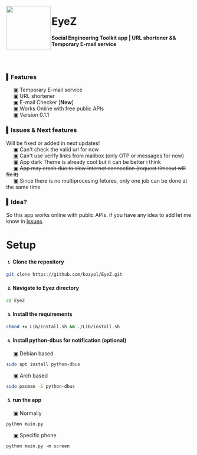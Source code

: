 <p align="center">
    <img align="left" src="https://user-images.githubusercontent.com/118578799/227053923-2e51426c-f0c2-4e66-a748-0ee0466c8dc7.png" width=120 heigth=120 />
    <h1> EyeZ </h1>
    <p><b> Social Engineering Toolkit app | URL shortener &amp;&amp; Temporary E-mail service</b></p>
</p>


<br><br>

### ▍Features
&nbsp;&nbsp;&nbsp;&nbsp; ▣ Temporary E-mail service <br>
&nbsp;&nbsp;&nbsp;&nbsp; ▣ URL shortener <br>
&nbsp;&nbsp;&nbsp;&nbsp; ▣ E-mail Checker [**New**] <br>
&nbsp;&nbsp;&nbsp;&nbsp; ▣ Works Online with free public APIs <br>
&nbsp;&nbsp;&nbsp;&nbsp; ▣ Version 0.1.1

### ▍Issues & Next features
Will be fixed or added in next updates! <br>
&nbsp;&nbsp;&nbsp;&nbsp; ▣ Can't check the valid url for now <br>
&nbsp;&nbsp;&nbsp;&nbsp; ▣ Can't use verify links from mailbox (only OTP or messages for now) <br>
&nbsp;&nbsp;&nbsp;&nbsp; ▣ App dark Theme is already cool but it can be better i think <br>
&nbsp;&nbsp;&nbsp;&nbsp; ▣ ~~App may crash due to slow internet connection (request timeout will fix it)~~ <br>
&nbsp;&nbsp;&nbsp;&nbsp; ▣ Since there is no multiprocesing fetures, only one job can be done at the same time

### ▍Idea?
So this app works online with public APIs. if you have any idea to add let me know in [Issues](https://github.com/kozyol/EyeZ/issues).

# Setup
#### ⒈ Clone the repository
```bash
git clone https://github.com/kozyol/EyeZ.git
```
#### ⒉ Navigate to Eyez directory
```bash
cd EyeZ
```
#### ⒊ Install the requirements
```bash
chmod +x Lib/install.sh && ./Lib/install.sh
```
#### ⒋ Install python-dbus for notification (optional)
&nbsp;&nbsp;&nbsp;&nbsp; ▣ Debian based
```bash
sudo apt install python-dbus
```
&nbsp;&nbsp;&nbsp;&nbsp; ▣ Arch based
```bash
sudo pacman -S python-dbus
```
#### ⒌ run the app
&nbsp;&nbsp;&nbsp;&nbsp; ▣ Normally
```bash
python main.py
```
&nbsp;&nbsp;&nbsp;&nbsp; ▣ Specific phone
```
python main.py -m screen
```

